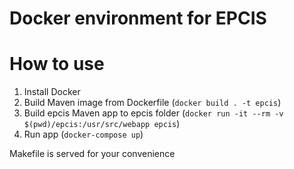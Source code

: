 Docker environment for EPCIS
============================

# How to use
1. Install Docker
2. Build Maven image from Dockerfile (`docker build . -t epcis`)
3. Build epcis Maven app to epcis folder (`docker run -it --rm -v $(pwd)/epcis:/usr/src/webapp epcis`)
4. Run app (`docker-compose up`)

Makefile is served for your convenience